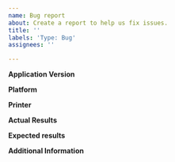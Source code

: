 ```yaml
---
name: Bug report
about: Create a report to help us fix issues.
title: ''
labels: 'Type: Bug'
assignees: ''

---
```


<!--
The following template is useful for filing new issues. Processing an issue will go much faster when this is filled out, and issues which do not use this template WILL BE REMOVED.

Before filing, PLEASE check if the issue already exists (either open or closed) by using the search bar on the issues page. If it does, comment there. Even if it's closed, we can reopen it based on your comment.

Also, please note the application version in the title of the issue. For example: "[3.2.1] Cannot connect to 3rd-party printer". Please do not write things like "Request:" or "[BUG]" in the title; this is what labels are for.

It is also helpful to attach a project (.3mf or .curaproject) file and Cura log file so we can debug issues quicker. Information about how to find the log file can be found at https://github.com/Ultimaker/Cura#logging-issues 

To upload a project, try changing the extension to e.g. .curaproject.3mf.zip so that GitHub accepts uploading the file. Otherwise, we recommend http://wetransfer.com, but other file hosts like Google Drive or Dropbox work well too.

Thank you for using Cura!
-->

**Application Version**
<!-- The version of the application this issue occurs with -->

**Platform**
<!-- Information about the operating system the issue occurs on. Include at least the operating system. In the case of visual glitches/issues, also include information about your graphics drivers and GPU. -->

**Printer**
<!-- Which printer was selected in Cura? If possible, please attach project file as .curaproject.3mf.zip -->

**Actual Results**
<!-- What happens after the above steps have been followed -->

**Expected results**
<!-- What should happen after the above steps have been followed -->

**Additional Information**
<!-- Extra information relevant to the issue, like screenshots -->
